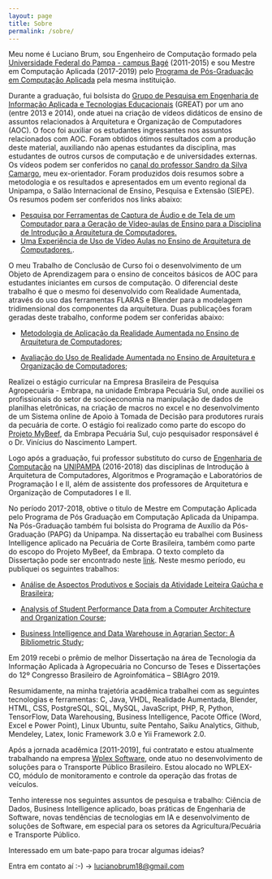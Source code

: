```yaml
---
layout: page
title: Sobre
permalink: /sobre/
---
```


Meu nome é Luciano Brum, sou Engenheiro de Computação formado pela [Universidade Federal do Pampa - campus Bagé](https://unipampa.edu.br/bage/) (2011-2015) e sou Mestre em Computação Aplicada (2017-2019) pelo [Programa de Pós-Graduação em Computação Aplicada](http://cursos.unipampa.edu.br/cursos/ppgcap/) pela mesma instituição. 

Durante a graduação, fui bolsista do [Grupo de Pesquisa em Engenharia de Informação Aplicada e Tecnologias Educacionais](http://dgp.cnpq.br/dgp/espelhogrupo/6857) (GREAT) por um ano (entre 2013 e 2014), onde atuei na criação de vídeos didáticos de ensino de assuntos relacionados à Arquitetura e Organização de Computadores (AOC). O foco foi auxiliar os estudantes ingressantes nos assuntos relacionados com AOC. Foram obtidos ótimos resultados com a produção deste material, auxiliando não apenas estudantes da disciplina, mas estudantes de outros cursos de computação e de universidades externas. Os vídeos podem ser conferidos no [canal do professor Sandro da Silva Camargo](https://www.youtube.com/user/scamargo10/videos), meu ex-orientador. Foram produzidos dois resumos sobre a metodologia e os resultados e apresentados em um evento regional da Unipampa, o Salão Internacional de Ensino, Pesquisa e Extensão (SIEPE). Os resumos podem ser conferidos nos links abaixo: 

- [Pesquisa por Ferramentas de Captura de Áudio e de Tela de um Computador para a Geração de Vídeo-aulas de Ensino para a Disciplina de Introdução a Arquitetura de Computadores.](http://200.132.146.161/index.php/siepe/article/view/6981)
- [Uma Experiência de Uso de Vídeo Aulas no Ensino de Arquitetura de Computadores.](http://200.132.146.161/index.php/siepe/article/view/7776).

O meu Trabalho de Conclusão de Curso foi o desenvolvimento de um Objeto de Aprendizagem para o ensino de conceitos básicos de AOC para estudantes iniciantes em cursos de computação. O diferencial deste trabalho é que o mesmo foi desenvolvido com Realidade Aumentada, através do uso das ferramentas FLARAS e Blender para a modelagem tridimensional dos componentes da arquitetura. Duas publicações foram geradas deste trabalho, conforme podem ser conferidas abaixo:

- [Metodologia de Aplicação da Realidade Aumentada no Ensino de Arquitetura de Computadores](http://www2.sbc.org.br/ceacpad/ijcae/v4_n1_dec_2015/IJCAE_v4_n1_dez_2015_paper_5_vf.pdf);

- [Avaliação do Uso de Realidade Aumentada no Ensino de Arquitetura e Organização de Computadores](http://www2.sbc.org.br/ceacpad/ijcae/v6_n1_dec_2017/IJCAE_v6_n1_dez_2017_paper_2_vf.pdf);

Realizei o estágio curricular na Empresa Brasileira de Pesquisa Agropecuária - Embrapa, na unidade Embrapa Pecuária Sul, onde auxiliei os profissionais do setor de socioeconomia na manipulação de dados de planilhas eletrônicas, na criação de macros no excel e no desenvolvimento de um Sistema online de Apoio à Tomada de Decisão para produtores rurais da pecuária de corte. O estágio foi realizado como parte do escopo do [Projeto MyBeef](https://www.embrapa.br/busca-de-projetos/-/projeto/210797/desenvolvimento-de-sistemas-de-apoio-a-decisao-e-de-metodos-de-coleta-analise-de-dados-e-monitoramento-da-pecuaria-na-regiao-sul-do-brasil), da Embrapa Pecuária Sul, cujo pesquisador responsável é o Dr. Vinícius do Nascimento Lampert. 

Logo após a graduação, fui professor substituto do curso de [Engenharia de Computação](http://cursos.unipampa.edu.br/cursos/engenhariadecomputacao/) na [UNIPAMPA](https://unipampa.edu.br/bage/) (2016-2018) das disciplinas de Introdução à Arquitetura de Computadores, Algoritmos e Programação e Laboratórios de Programação I e II, além de assistente dos professores de Arquitetura e Organização de Computadores I e II.

No período 2017-2018, obtive o titulo de Mestre em Computação Aplicada pelo Programa de Pós Graduação em Computação Aplicada da Unipampa. Na Pós-Graduação também fui bolsista do Programa de Auxílio da Pós-Graduação (PAPG) da Unipampa. Na dissertação eu trabalhei com Business Intelligence aplicado na Pecuária de Corte Brasileira, também como parte do escopo do Projeto MyBeef, da Embrapa. O texto completo da Dissertação pode ser encontrado neste [link](http://dspace.unipampa.edu.br:8080/jspui/handle/riu/3946). Neste mesmo período, eu publiquei os seguintes trabalhos:

- [Análise de Aspectos Produtivos e Sociais da Atividade Leiteira Gaúcha e Brasileira](http://200.132.146.161/index.php/siepe/article/view/40708/25522);

- [Analysis of Student Performance Data from a Computer Architecture and Organization Course](https://seer.ufrgs.br/renote/article/view/89249/51490);

- [Business Intelligence and Data Warehouse in Agrarian Sector: A Bibliometric Study](http://www.ccsenet.org/journal/index.php/jas/article/view/0/38109);

Em 2019 recebi o prêmio de melhor Dissertação na área de Tecnologia da Informação Aplicada à Agropecuária no Concurso de Teses e Dissertações do 12º Congresso Brasileiro de Agroinfomática – SBIAgro 2019.

Resumidamente, na minha trajetória acadêmica trabalhei com as seguintes tecnologias e ferramentas: C, Java, VHDL, Realidade Aumentada, Blender, HTML, CSS, PostgreSQL, SQL, MySQL, JavaScript, PHP, R, Python, TensorFlow, Data Warehousing, Business Intelligence, Pacote Office (Word, Excel e Power Point), Linux Ubuntu, suíte Pentaho, Saiku Analytics, Github, Mendeley, Latex, Ionic Framework 3.0 e Yii Framework 2.0. 

Após a jornada acadêmica [2011-2019], fui contratato e estou atualmente trabalhando na empresa [Wplex Software](https://www.wplex.com.br/), onde atuo no desenvolvimento de soluções para o Transporte Público Brasileiro. Estou alocado no WPLEX-CO, módulo de monitoramento e controle da operação das frotas de veículos.

Tenho interesse nos seguintes assuntos de pesquisa e trabalho: Ciência de Dados, Business Intelligence aplicado, boas práticas de Engenharia de Software, novas tendências de tecnologias em IA e desenvolvimento de soluções de Software, em especial para os setores da Agricultura/Pecuária e Transporte Público. 

Interessado em um bate-papo para trocar algumas ideias? 

Entra em contato aí :-) -> lucianobrum18@gmail.com